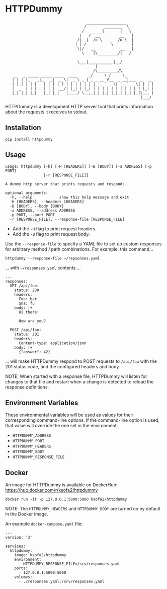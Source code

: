 # HTTPDummy

```
                                    __________________
                                   /        ________  \
                                  /   _____|       |___\
                                 |   /  __         __   |
                                /|  |  /o \   _   /o \  |  
                               | | /           \        |
                                \|/   __           __   |
                                  \    |\_________/|   /   
                                   \___|___________|__/                  
                                        |         |
                                       /\_________/\
    _   _ _____ _____ ____  ____     _/     \ /     \_
   | | | |_   _|_   _|  _ \|  _ \ _ | _ _ __ V__  _ __|___  _   _
   | |_| | | |   | | | |_) | | | | | | | '_ ` _ \| '_ ` _ \| | | |
   |  _  | | |   | | |  __/| |_| | |_| | | | | | | | | | | | |_| |
   |_| |_| |_|   |_| |_|   |____/ \__,_|_| |_| |_|_| |_| |_|\__, |
                                                            |___/
```

HTTPDummy is a development HTTP server tool that prints information about the requests it receives to stdout.

## Installation

```
pip install httpdummy
```

## Usage

```
usage: httpdummy [-h] [-H [HEADERS]] [-B [BODY]] [-a ADDRESS] [-p PORT]
                 [-r [RESPONSE_FILE]]

A dummy http server that prints requests and responds

optional arguments:
  -h, --help            show this help message and exit
  -H [HEADERS], --headers [HEADERS]
  -B [BODY], --body [BODY]
  -a ADDRESS, --address ADDRESS
  -p PORT, --port PORT
  -r [RESPONSE_FILE], --response-file [RESPONSE_FILE]
```

  - Add the `-H` flag to print request headers.
  - Add the `-B` flag to print request body.

Use the `--response-file` to specify a YAML file to set up custom responses for arbitrary method / path combinations. For example, this command...

```
httpdummy --response-file ~/repsonses.yaml
```

... with `~/responses.yaml` contents ...

```
---
responses:
  GET /api/foo:
    status: 200
    headers:
      Foo: bar
      Sna: fu
    body: |+
      Hi there!

      How are you?

  POST /api/foo:
    status: 201
    headers:
      Content-type: application/json
    body: |+
      {"answer": 42}
```

... will make HTTPDummy respond to POST requests to `/api/foo` with the 201 status code, and the configured headers and body.

NOTE: When started with a response file, HTTPDummy will listen for changes to that file and restart when a change is detected to reload the response definitions.

## Environment Variables

These environmental variables will be used as values for their corresponding command-line options. If the command-line option is used, that value will override the one set in the environment.

  - `HTTPDUMMY_ADDRESS`
  - `HTTPDUMMY_PORT`
  - `HTTPDUMMY_HEADERS`
  - `HTTPDUMMY_BODY`
  - `HTTPDUMMY_RESPONSE_FILE`

## Docker

An image for HTTPDummy is available on DockerHub: <https://hub.docker.com/r/ksofa2/httpdummy>

```
docker run -it -p 127.0.0.1:5000:5000 ksofa2/httpdummy
```

NOTE: The `HTTPDUMMY_HEADERS` and `HTTPDUMMY_BODY` are turned on by default in the Docker image.

An example `docker-compose.yaml` file:

```
---
version: '3'

services:
  httpdummy:
    image: ksofa2/httpdummy
    environment:
      - HTTPDUMMY_RESPONSE_FILE=/srv/responses.yaml
    ports:
      - 127.0.0.1:5000:5000
    volumes:
      - ./responses.yaml:/srv/responses.yaml
```
